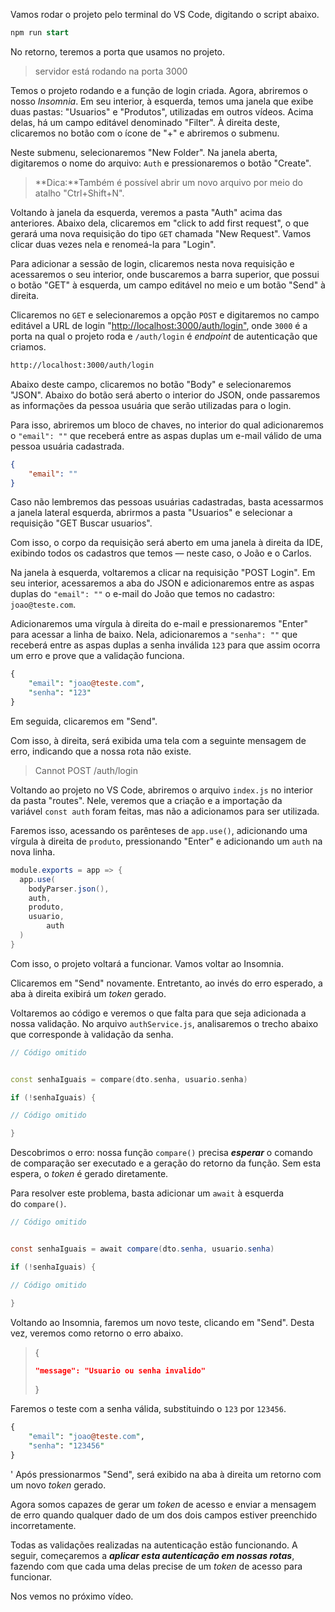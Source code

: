 Vamos rodar o projeto pelo terminal do VS Code, digitando o script abaixo.

```sql
npm run start
```

No retorno, teremos a porta que usamos no projeto.

> servidor está rodando na porta 3000

Temos o projeto rodando e a função de login criada. Agora, abriremos o nosso _Insomnia_. Em seu interior, à esquerda, temos uma janela que exibe duas pastas: "Usuarios" e "Produtos", utilizadas em outros vídeos. Acima delas, há um campo editável denominado "Filter". À direita deste, clicaremos no botão com o ícone de "+" e abriremos o submenu.

Neste submenu, selecionaremos "New Folder". Na janela aberta, digitaremos o nome do arquivo: `Auth` e pressionaremos o botão "Create".

> **Dica:**Também é possível abrir um novo arquivo por meio do atalho "Ctrl+Shift+N".

Voltando à janela da esquerda, veremos a pasta "Auth" acima das anteriores. Abaixo dela, clicaremos em "click to add first request", o que gerará uma nova requisição do tipo `GET` chamada "New Request". Vamos clicar duas vezes nela e renomeá-la para "Login".

Para adicionar a sessão de login, clicaremos nesta nova requisição e acessaremos o seu interior, onde buscaremos a barra superior, que possui o botão "GET" à esquerda, um campo editável no meio e um botão "Send" à direita.

Clicaremos no `GET` e selecionaremos a opção `POST` e digitaremos no campo editável a URL de login "[http://localhost:3000/auth/login"](http://localhost:3000/auth/login%22), onde `3000` é a porta na qual o projeto roda e `/auth/login` é _endpoint_ de autenticação que criamos.

```bash
http://localhost:3000/auth/login
```

Abaixo deste campo, clicaremos no botão "Body" e selecionaremos "JSON". Abaixo do botão será aberto o interior do JSON, onde passaremos as informações da pessoa usuária que serão utilizadas para o login.

Para isso, abriremos um bloco de chaves, no interior do qual adicionaremos o `"email": ""` que receberá entre as aspas duplas um e-mail válido de uma pessoa usuária cadastrada.

```json
{
    "email": ""
}
```

Caso não lembremos das pessoas usuárias cadastradas, basta acessarmos a janela lateral esquerda, abrirmos a pasta "Usuarios" e selecionar a requisição "GET Buscar usuarios".

Com isso, o corpo da requisição será aberto em uma janela à direita da IDE, exibindo todos os cadastros que temos — neste caso, o João e o Carlos.

Na janela à esquerda, voltaremos a clicar na requisição "POST Login". Em seu interior, acessaremos a aba do JSON e adicionaremos entre as aspas duplas do `"email": ""` o e-mail do João que temos no cadastro: `joao@teste.com`.

Adicionaremos uma vírgula à direita do e-mail e pressionaremos "Enter" para acessar a linha de baixo. Nela, adicionaremos a `"senha": ""` que receberá entre as aspas duplas a senha inválida `123` para que assim ocorra um erro e prove que a validação funciona.

```perl
{
    "email": "joao@teste.com",
    "senha": "123"
}
```

Em seguida, clicaremos em "Send".

Com isso, à direita, será exibida uma tela com a seguinte mensagem de erro, indicando que a nossa rota não existe.

> Cannot POST /auth/login

Voltando ao projeto no VS Code, abriremos o arquivo `index.js` no interior da pasta "routes". Nele, veremos que a criação e a importação da variável `const auth` foram feitas, mas não a adicionamos para ser utilizada.

Faremos isso, acessando os parênteses de `app.use()`, adicionando uma vírgula à direita de `produto`, pressionando "Enter" e adicionando um `auth` na nova linha.

```java
module.exports = app => {
  app.use(
    bodyParser.json(),
    auth,
    produto,
    usuario,
        auth
  )
}
```

Com isso, o projeto voltará a funcionar. Vamos voltar ao Insomnia.

Clicaremos em "Send" novamente. Entretanto, ao invés do erro esperado, a aba à direita exibirá um _token_ gerado.

Voltaremos ao código e veremos o que falta para que seja adicionada a nossa validação. No arquivo `authService.js`, analisaremos o trecho abaixo que corresponde à validação da senha.

```cpp
// Código omitido


const senhaIguais = compare(dto.senha, usuario.senha)

if (!senhaIguais) {

// Código omitido

}
```

Descobrimos o erro: nossa função `compare()` precisa **_esperar_** o comando de comparação ser executado e a geração do retorno da função. Sem esta espera, o _token_ é gerado diretamente.

Para resolver este problema, basta adicionar um `await` à esquerda do `compare()`.

```csharp
// Código omitido


const senhaIguais = await compare(dto.senha, usuario.senha)

if (!senhaIguais) {

// Código omitido

}
```

Voltando ao Insomnia, faremos um novo teste, clicando em "Send". Desta vez, veremos como retorno o erro abaixo.

> {
> 
> ```json
> "message": "Usuario ou senha invalido"
> ```
> 
> }

Faremos o teste com a senha válida, substituindo o `123` por `123456`.

```perl
{
    "email": "joao@teste.com",
    "senha": "123456"
}
```

' Após pressionarmos "Send", será exibido na aba à direita um retorno com um novo _token_ gerado.

Agora somos capazes de gerar um _token_ de acesso e enviar a mensagem de erro quando qualquer dado de um dos dois campos estiver preenchido incorretamente.

Todas as validações realizadas na autenticação estão funcionando. A seguir, começaremos a **_aplicar esta autenticação em nossas rotas_**, fazendo com que cada uma delas precise de um _token_ de acesso para funcionar.

Nos vemos no próximo vídeo.